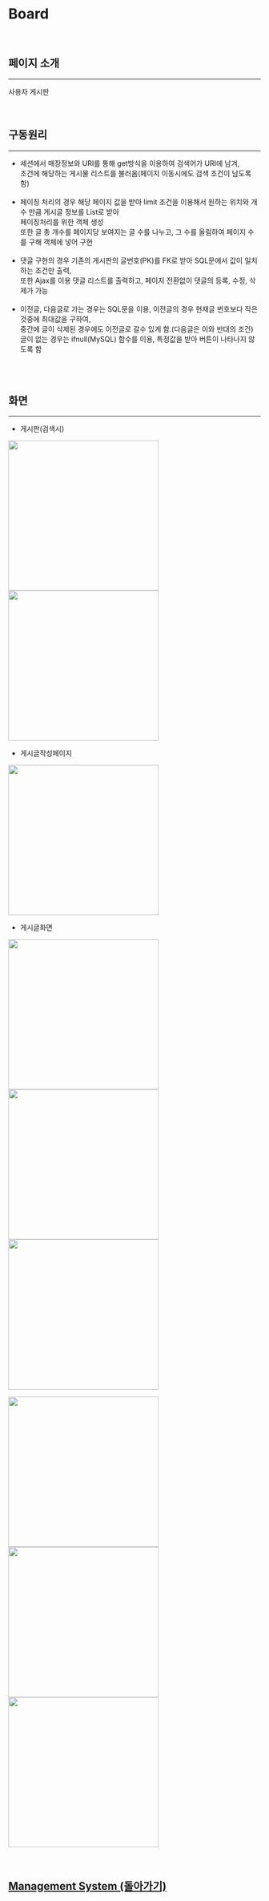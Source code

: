 # Board

<br>

## 페이지 소개

<hr>

사용자 게시판

<br>

## 구동원리

<hr>

 - 세션에서 매장정보와 URI를 통해 get방식을 이용하여 검색어가 URI에 남겨,<br>
   조건에 해당하는 게시물 리스트를 불러옴(페이지 이동시에도 검색 조건이 남도록 함)<br>
   <br>
 - 페이징 처리의 경우 해당 페이지 값을 받아 limit 조건을 이용해서 원하는 위치와 개수 만큼 게시글 정보를 List로 받아<br>
   페이징처리를 위한 객체 생성<br>
   또한 글 총 개수를 페이지당 보여지는 글 수를 나누고, 그 수를 올림하여 페이지 수를 구해 객체에 넣어 구현<br>
   <br>
 - 댓글 구현의 경우 기존의 게시판의 글번호(PK)를 FK로 받아 SQL문에서 값이 일치하는 조건만 출력,<br>
   또한 Ajax를 이용 댓글 리스트를 출력하고, 페이지 전환없이 댓글의 등록, 수정, 삭제가 가능<br>
   <br>
 - 이전글, 다음글로 가는 경우는 SQL문을 이용, 이전글의 경우 현재글 번호보다 작은것중에 최대값을 구하여,<br>
   중간에 글이 삭제된 경우에도 이전글로 갈수 있게 함.(다음글은 이와 반대의 조건)<br>
   글이 없는 경우는 ifnull(MySQL) 함수를 이용, 특정값을 받아 버튼이 나타나지 않도록 함<br>
<br>
<br>
 
## 화면

<hr>

 - 게시판(검색시)
 
 
<img width = "300px" height = "300px" src = "https://user-images.githubusercontent.com/42988725/49774220-5ec81680-fd37-11e8-90f0-04f30e7bf048.JPG"> 
<img width = "300px" height = "300px" src = "https://user-images.githubusercontent.com/42988725/49774277-90d97880-fd37-11e8-8089-fd92fc94e474.JPG">


 - 게시글작성페이지
 
 
<img width = "300px" height = "300px" src = "https://user-images.githubusercontent.com/42988725/49774259-7ef7d580-fd37-11e8-831b-c0755e4463a5.JPG">


 - 게시글화면
 
 
<img width = "300px" height = "300px" src = "https://user-images.githubusercontent.com/42988725/49774426-1e1ccd00-fd38-11e8-8b1f-907ad93f4654.JPG"> <img width = "300px" height = "300px" src = "https://user-images.githubusercontent.com/42988725/49774485-44426d00-fd38-11e8-8815-a9ae385f64a8.JPG"> <img width = "300px" height = "300px" src = "https://user-images.githubusercontent.com/42988725/49774510-5ae8c400-fd38-11e8-8fa1-0689d6d000fe.JPG">

<img width = "300px" height = "300px" src = "https://user-images.githubusercontent.com/42988725/49774426-1e1ccd00-fd38-11e8-8b1f-907ad93f4654.JPG"> <img width = "300px" height = "300px" src = "https://user-images.githubusercontent.com/42988725/49774485-44426d00-fd38-11e8-8815-a9ae385f64a8.JPG"> <img width = "300px" height = "300px" src = "https://user-images.githubusercontent.com/42988725/49774510-5ae8c400-fd38-11e8-8fa1-0689d6d000fe.JPG">




<br>

 ## [Management System (돌아가기)](../README.md#주요-기능) <br>

